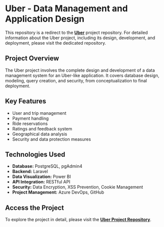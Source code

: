 # Uber - Data Management and Application Design

This repository is a redirect to the **[Uber](https://github.com/melih0132/UBER)** project repository. For detailed information about the Uber project, including its design, development, and deployment, please visit the dedicated repository.

## Project Overview

The Uber project involves the complete design and development of a data management system for an Uber-like application. It covers database design, modeling, query creation, and security, from conceptualization to final deployment.

## Key Features

- User and trip management
- Payment handling
- Ride reservations
- Ratings and feedback system
- Geographical data analysis
- Security and data protection measures

## Technologies Used

- **Database:** PostgreSQL, pgAdmin4
- **Backend:** Laravel
- **Data Visualization:** Power BI
- **API Integration:** RESTful API
- **Security:** Data Encryption, XSS Prevention, Cookie Management
- **Project Management:** Azure DevOps, GitHub

## Access the Project

To explore the project in detail, please visit the **[Uber Project Repository](https://github.com/melih0132/UBER)**.
